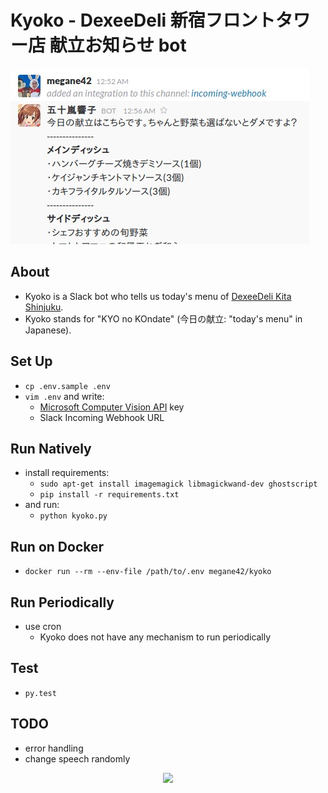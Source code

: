 # Kyoko - DexeeDeli 新宿フロントタワー店 献立お知らせ bot

![screen shot](./screenshot.jpg)

## About
* Kyoko is a Slack bot who tells us today's menu of [DexeeDeli Kita Shinjuku](http://www.cardenas.co.jp/shop/dexee-deli/-dexee-diner-750.html).
* Kyoko stands for "KYO no KOndate" (今日の献立: "today's menu" in Japanese).

## Set Up
* `cp .env.sample .env`
* `vim .env` and write:
    * [Microsoft Computer Vision API](https://www.microsoft.com/cognitive-services/en-us/computer-vision-api) key
    * Slack Incoming Webhook URL

## Run Natively
* install requirements:
    * `sudo apt-get install imagemagick libmagickwand-dev ghostscript`
    * `pip install -r requirements.txt`
* and run:
    * `python kyoko.py`

## Run on Docker
* `docker run --rm --env-file /path/to/.env megane42/kyoko`

## Run Periodically
* use cron
    * Kyoko does not have any mechanism to run periodically

## Test
* `py.test`

## TODO
* error handling
* change speech randomly

<p align="center">
  <img src="https://pbs.twimg.com/media/CL-g-97UcAANZhA.png" width="250px">
</p>
